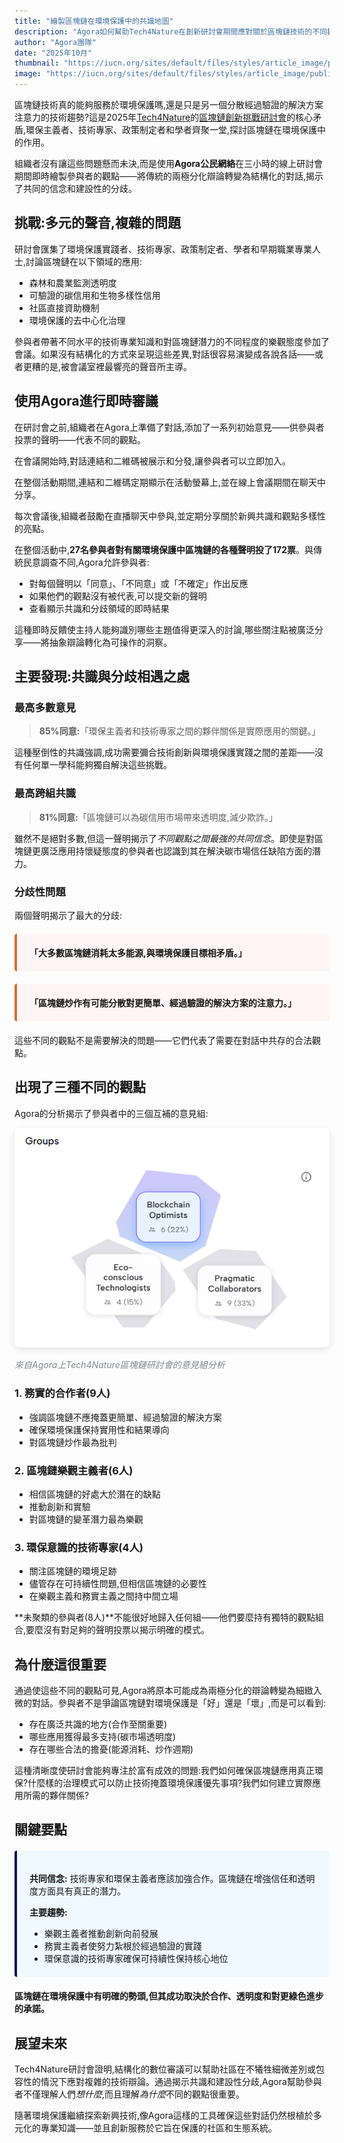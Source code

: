 ```yaml
---
title: "繪製區塊鏈在環境保護中的共識地圖"
description: "Agora如何幫助Tech4Nature在創新研討會期間應對關於區塊鏈技術的不同觀點。"
author: "Agora團隊"
date: "2025年10月"
thumbnail: "https://iucn.org/sites/default/files/styles/article_image/public/2025-08/006_flona_carajas_joao-marcos-rosac-1.jpg?h=4cc6839d&itok=2_-LFOvZ"
image: "https://iucn.org/sites/default/files/styles/article_image/public/2025-08/006_flona_carajas_joao-marcos-rosac-1.jpg?h=4cc6839d&itok=2_-LFOvZ"
---
```


區塊鏈技術真的能夠服務於環境保護嗎,還是只是另一個分散經過驗證的解決方案注意力的技術趨勢?這是2025年[Tech4Nature](https://www.tech4nature.org/)的[區塊鏈創新挑戰研討會](https://iucn.org/blog/202510/spark-spotlight-tech4nature-innovation-journey-continues-shape-conservations-future)的核心矛盾,環保主義者、技術專家、政策制定者和學者齊聚一堂,探討區塊鏈在環境保護中的作用。

組織者沒有讓這些問題懸而未決,而是使用**Agora公民網絡**在三小時的線上研討會期間即時繪製參與者的觀點——將傳統的兩極分化辯論轉變為結構化的對話,揭示了共同的信念和建設性的分歧。

## 挑戰:多元的聲音,複雜的問題

研討會匯集了環境保護實踐者、技術專家、政策制定者、學者和早期職業專業人士,討論區塊鏈在以下領域的應用:

- 森林和農業監測透明度
- 可驗證的碳信用和生物多樣性信用
- 社區直接資助機制
- 環境保護的去中心化治理

參與者帶著不同水平的技術專業知識和對區塊鏈潛力的不同程度的樂觀態度參加了會議。如果沒有結構化的方式來呈現這些差異,對話很容易演變成各說各話——或者更糟的是,被會議室裡最響亮的聲音所主導。

## 使用Agora進行即時審議

在研討會之前,組織者在Agora上準備了對話,添加了一系列初始意見——供參與者投票的聲明——代表不同的觀點。

在會議開始時,對話連結和二維碼被展示和分發,讓參與者可以立即加入。

在整個活動期間,連結和二維碼定期顯示在活動螢幕上,並在線上會議期間在聊天中分享。

每次會議後,組織者鼓勵在直播聊天中參與,並定期分享關於新興共識和觀點多樣性的亮點。

在整個活動中,**27名參與者對有關環境保護中區塊鏈的各種聲明投了172票**。與傳統民意調查不同,Agora允許參與者:

- 對每個聲明以「同意」、「不同意」或「不確定」作出反應
- 如果他們的觀點沒有被代表,可以提交新的聲明
- 查看顯示共識和分歧領域的即時結果

這種即時反饋使主持人能夠識別哪些主題值得更深入的討論,哪些關注點被廣泛分享——將抽象辯論轉化為可操作的洞察。

## 主要發現:共識與分歧相遇之處

### 最高多數意見

> **85%同意:**「環保主義者和技術專家之間的夥伴關係是實際應用的關鍵。」

這種壓倒性的共識強調,成功需要彌合技術創新與環境保護實踐之間的差距——沒有任何單一學科能夠獨自解決這些挑戰。

### 最高跨組共識

> **81%同意:**「區塊鏈可以為碳信用市場帶來透明度,減少欺詐。」

雖然不是絕對多數,但這一聲明揭示了*不同觀點之間最強的共同信念*。即使是對區塊鏈更廣泛應用持懷疑態度的參與者也認識到其在解決碳市場信任缺陷方面的潛力。

### 分歧性問題

兩個聲明揭示了最大的分歧:

<div style="background: #fff5f5; border-left: 4px solid #d96f2d; padding: 20px; margin: 20px 0; border-radius: 4px;">
  <p style="margin: 0;"><strong>「大多數區塊鏈消耗太多能源,與環境保護目標相矛盾。」</strong></p>
</div>

<div style="background: #fff5f5; border-left: 4px solid #d96f2d; padding: 20px; margin: 20px 0; border-radius: 4px;">
  <p style="margin: 0;"><strong>「區塊鏈炒作有可能分散對更簡單、經過驗證的解決方案的注意力。」</strong></p>
</div>

這些不同的觀點不是需要解決的問題——它們代表了需要在對話中共存的合法觀點。

## 出現了三種不同的觀點

Agora的分析揭示了參與者中的三個互補的意見組:

<div class="text-center my-4">
  <img src="/images/tech4nature-analysis.png" alt="Agora意見組分析顯示三個集群" class="img-fluid" style="max-width: 100%; border-radius: 8px; box-shadow: 0 4px 12px rgba(0, 0, 0, 0.1);">
  <p class="mt-2" style="font-size: 14px; color: #818992; font-style: italic;">來自Agora上Tech4Nature區塊鏈研討會的意見組分析</p>
</div>

### 1. 務實的合作者(9人)
- 強調區塊鏈不應掩蓋更簡單、經過驗證的解決方案
- 確保環境保護保持實用性和結果導向
- 對區塊鏈炒作最為批判

### 2. 區塊鏈樂觀主義者(6人)
- 相信區塊鏈的好處大於潛在的缺點
- 推動創新和實驗
- 對區塊鏈的變革潛力最為樂觀

### 3. 環保意識的技術專家(4人)
- 關注區塊鏈的環境足跡
- 儘管存在可持續性問題,但相信區塊鏈的必要性
- 在樂觀主義和務實主義之間持中間立場

**未聚類的參與者(8人)**不能很好地歸入任何組——他們要麼持有獨特的觀點組合,要麼沒有對足夠的聲明投票以揭示明確的模式。

## 為什麼這很重要

通過使這些不同的觀點可見,Agora將原本可能成為兩極分化的辯論轉變為細緻入微的對話。參與者不是爭論區塊鏈對環境保護是「好」還是「壞」,而是可以看到:

- 存在廣泛共識的地方(合作至關重要)
- 哪些應用獲得最多支持(碳市場透明度)
- 存在哪些合法的擔憂(能源消耗、炒作週期)

這種清晰度使研討會能夠專注於富有成效的問題:我們如何確保區塊鏈應用真正環保?什麼樣的治理模式可以防止技術掩蓋環境保護優先事項?我們如何建立實際應用所需的夥伴關係?

## 關鍵要點

<div style="background: #f0f9ff; border-left: 4px solid #090F53; padding: 20px; margin: 20px 0; border-radius: 4px;">
  <p style="margin-bottom: 10px;"><strong>共同信念:</strong> 技術專家和環保主義者應該加強合作。區塊鏈在增強信任和透明度方面具有真正的潛力。</p>
  <p style="margin-bottom: 10px;"><strong>主要趨勢:</strong></p>
  <ul style="margin-bottom: 0;">
    <li>樂觀主義者推動創新向前發展</li>
    <li>務實主義者使努力紮根於經過驗證的實踐</li>
    <li>環保意識的技術專家確保可持續性保持核心地位</li>
  </ul>
</div>

**區塊鏈在環境保護中有明確的勢頭,但其成功取決於合作、透明度和對更綠色進步的承諾。**

## 展望未來

Tech4Nature研討會證明,結構化的數位審議可以幫助社區在不犧牲細微差別或包容性的情況下應對複雜的技術辯論。通過揭示共識和建設性分歧,Agora幫助參與者不僅理解人們*想什麼*,而且理解*為什麼*不同的觀點很重要。

隨著環境保護繼續探索新興技術,像Agora這樣的工具確保這些對話仍然根植於多元化的專業知識——並且創新服務於它旨在保護的社區和生態系統。

